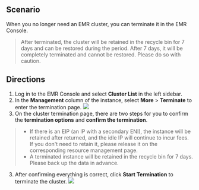 ## Scenario
When you no longer need an EMR cluster, you can terminate it in the EMR Console.
>After terminated, the cluster will be retained in the recycle bin for 7 days and can be restored during the period. After 7 days, it will be completely terminated and cannot be restored. Please do so with caution.

## Directions
1. Log in to the EMR Console and select **Cluster List** in the left sidebar.
2. In the **Management** column of the instance, select **More** > **Terminate** to enter the termination page.
![](https://main.qcloudimg.com/raw/5a8f383548d3a97eced0de1f3f41c2c4.png)
3. On the cluster termination page, there are two steps for you to confirm the **termination options** and **confirm the termination**.
>
>- If there is an EIP (an IP with a secondary ENI), the instance will be retained after returned, and the idle IP will continue to incur fees. If you don't need to retain it, please release it on the corresponding resource management page.
>- A terminated instance will be retained in the recycle bin for 7 days. Please back up the data in advance.
>
3. After confirming everything is correct, click **Start Termination** to terminate the cluster.
![](https://main.qcloudimg.com/raw/34d683ba58fad5241e8b64e390d05212.png)
